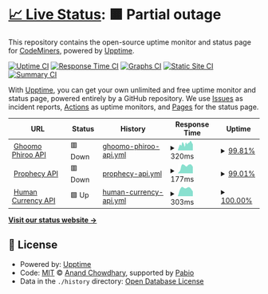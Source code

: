 # [📈 Live Status](https://demo.upptime.js.org): <!--live status--> **🟧 Partial outage**

This repository contains the open-source uptime monitor and status page for [CodeMiners](https://www.codeminer.co), powered by [Upptime](https://github.com/upptime/upptime).

[![Uptime CI](https://github.com/codeminer-co/upptime/workflows/Uptime%20CI/badge.svg)](https://github.com/codeminer-co/upptime/actions?query=workflow%3A%22Uptime+CI%22)
[![Response Time CI](https://github.com/codeminer-co/upptime/workflows/Response%20Time%20CI/badge.svg)](https://github.com/codeminer-co/upptime/actions?query=workflow%3A%22Response+Time+CI%22)
[![Graphs CI](https://github.com/codeminer-co/upptime/workflows/Graphs%20CI/badge.svg)](https://github.com/codeminer-co/upptime/actions?query=workflow%3A%22Graphs+CI%22)
[![Static Site CI](https://github.com/codeminer-co/upptime/workflows/Static%20Site%20CI/badge.svg)](https://github.com/codeminer-co/upptime/actions?query=workflow%3A%22Static+Site+CI%22)
[![Summary CI](https://github.com/codeminer-co/upptime/workflows/Summary%20CI/badge.svg)](https://github.com/codeminer-co/upptime/actions?query=workflow%3A%22Summary+CI%22)

With [Upptime](https://upptime.js.org), you can get your own unlimited and free uptime monitor and status page, powered entirely by a GitHub repository. We use [Issues](https://github.com/codeminer-co/upptime/issues) as incident reports, [Actions](https://github.com/codeminer-co/upptime/actions) as uptime monitors, and [Pages](https://demo.upptime.js.org) for the status page.

<!--start: status pages-->
<!-- This summary is generated by Upptime (https://github.com/upptime/upptime) -->
<!-- Do not edit this manually, your changes will be overwritten -->
<!-- prettier-ignore -->
| URL | Status | History | Response Time | Uptime |
| --- | ------ | ------- | ------------- | ------ |
| <img alt="" src="https://icons.duckduckgo.com/ip3/api.ghoomophiroo.com.ico" height="13"> [Ghoomo Phiroo API](https://api.ghoomophiroo.com/status) | 🟥 Down | [ghoomo-phiroo-api.yml](https://github.com/codeminer-co/upptime/commits/HEAD/history/ghoomo-phiroo-api.yml) | <details><summary><img alt="Response time graph" src="./graphs/ghoomo-phiroo-api/response-time-week.png" height="20"> 320ms</summary><br><a href="https://uptime.codeminer.co/history/ghoomo-phiroo-api"><img alt="Response time 312" src="https://img.shields.io/endpoint?url=https%3A%2F%2Fraw.githubusercontent.com%2Fcodeminer-co%2Fupptime%2FHEAD%2Fapi%2Fghoomo-phiroo-api%2Fresponse-time.json"></a><br><a href="https://uptime.codeminer.co/history/ghoomo-phiroo-api"><img alt="24-hour response time 293" src="https://img.shields.io/endpoint?url=https%3A%2F%2Fraw.githubusercontent.com%2Fcodeminer-co%2Fupptime%2FHEAD%2Fapi%2Fghoomo-phiroo-api%2Fresponse-time-day.json"></a><br><a href="https://uptime.codeminer.co/history/ghoomo-phiroo-api"><img alt="7-day response time 320" src="https://img.shields.io/endpoint?url=https%3A%2F%2Fraw.githubusercontent.com%2Fcodeminer-co%2Fupptime%2FHEAD%2Fapi%2Fghoomo-phiroo-api%2Fresponse-time-week.json"></a><br><a href="https://uptime.codeminer.co/history/ghoomo-phiroo-api"><img alt="30-day response time 312" src="https://img.shields.io/endpoint?url=https%3A%2F%2Fraw.githubusercontent.com%2Fcodeminer-co%2Fupptime%2FHEAD%2Fapi%2Fghoomo-phiroo-api%2Fresponse-time-month.json"></a><br><a href="https://uptime.codeminer.co/history/ghoomo-phiroo-api"><img alt="1-year response time 312" src="https://img.shields.io/endpoint?url=https%3A%2F%2Fraw.githubusercontent.com%2Fcodeminer-co%2Fupptime%2FHEAD%2Fapi%2Fghoomo-phiroo-api%2Fresponse-time-year.json"></a></details> | <details><summary><a href="https://uptime.codeminer.co/history/ghoomo-phiroo-api">99.81%</a></summary><a href="https://uptime.codeminer.co/history/ghoomo-phiroo-api"><img alt="All-time uptime 99.65%" src="https://img.shields.io/endpoint?url=https%3A%2F%2Fraw.githubusercontent.com%2Fcodeminer-co%2Fupptime%2FHEAD%2Fapi%2Fghoomo-phiroo-api%2Fuptime.json"></a><br><a href="https://uptime.codeminer.co/history/ghoomo-phiroo-api"><img alt="24-hour uptime 99.99%" src="https://img.shields.io/endpoint?url=https%3A%2F%2Fraw.githubusercontent.com%2Fcodeminer-co%2Fupptime%2FHEAD%2Fapi%2Fghoomo-phiroo-api%2Fuptime-day.json"></a><br><a href="https://uptime.codeminer.co/history/ghoomo-phiroo-api"><img alt="7-day uptime 99.81%" src="https://img.shields.io/endpoint?url=https%3A%2F%2Fraw.githubusercontent.com%2Fcodeminer-co%2Fupptime%2FHEAD%2Fapi%2Fghoomo-phiroo-api%2Fuptime-week.json"></a><br><a href="https://uptime.codeminer.co/history/ghoomo-phiroo-api"><img alt="30-day uptime 99.65%" src="https://img.shields.io/endpoint?url=https%3A%2F%2Fraw.githubusercontent.com%2Fcodeminer-co%2Fupptime%2FHEAD%2Fapi%2Fghoomo-phiroo-api%2Fuptime-month.json"></a><br><a href="https://uptime.codeminer.co/history/ghoomo-phiroo-api"><img alt="1-year uptime 99.65%" src="https://img.shields.io/endpoint?url=https%3A%2F%2Fraw.githubusercontent.com%2Fcodeminer-co%2Fupptime%2FHEAD%2Fapi%2Fghoomo-phiroo-api%2Fuptime-year.json"></a></details>
| <img alt="" src="https://icons.duckduckgo.com/ip3/prophecy.codeminer.co.ico" height="13"> [Prophecy API](http://prophecy.codeminer.co:3004/status) | 🟥 Down | [prophecy-api.yml](https://github.com/codeminer-co/upptime/commits/HEAD/history/prophecy-api.yml) | <details><summary><img alt="Response time graph" src="./graphs/prophecy-api/response-time-week.png" height="20"> 177ms</summary><br><a href="https://uptime.codeminer.co/history/prophecy-api"><img alt="Response time 177" src="https://img.shields.io/endpoint?url=https%3A%2F%2Fraw.githubusercontent.com%2Fcodeminer-co%2Fupptime%2FHEAD%2Fapi%2Fprophecy-api%2Fresponse-time.json"></a><br><a href="https://uptime.codeminer.co/history/prophecy-api"><img alt="24-hour response time 161" src="https://img.shields.io/endpoint?url=https%3A%2F%2Fraw.githubusercontent.com%2Fcodeminer-co%2Fupptime%2FHEAD%2Fapi%2Fprophecy-api%2Fresponse-time-day.json"></a><br><a href="https://uptime.codeminer.co/history/prophecy-api"><img alt="7-day response time 177" src="https://img.shields.io/endpoint?url=https%3A%2F%2Fraw.githubusercontent.com%2Fcodeminer-co%2Fupptime%2FHEAD%2Fapi%2Fprophecy-api%2Fresponse-time-week.json"></a><br><a href="https://uptime.codeminer.co/history/prophecy-api"><img alt="30-day response time 177" src="https://img.shields.io/endpoint?url=https%3A%2F%2Fraw.githubusercontent.com%2Fcodeminer-co%2Fupptime%2FHEAD%2Fapi%2Fprophecy-api%2Fresponse-time-month.json"></a><br><a href="https://uptime.codeminer.co/history/prophecy-api"><img alt="1-year response time 177" src="https://img.shields.io/endpoint?url=https%3A%2F%2Fraw.githubusercontent.com%2Fcodeminer-co%2Fupptime%2FHEAD%2Fapi%2Fprophecy-api%2Fresponse-time-year.json"></a></details> | <details><summary><a href="https://uptime.codeminer.co/history/prophecy-api">99.01%</a></summary><a href="https://uptime.codeminer.co/history/prophecy-api"><img alt="All-time uptime 99.01%" src="https://img.shields.io/endpoint?url=https%3A%2F%2Fraw.githubusercontent.com%2Fcodeminer-co%2Fupptime%2FHEAD%2Fapi%2Fprophecy-api%2Fuptime.json"></a><br><a href="https://uptime.codeminer.co/history/prophecy-api"><img alt="24-hour uptime 98.80%" src="https://img.shields.io/endpoint?url=https%3A%2F%2Fraw.githubusercontent.com%2Fcodeminer-co%2Fupptime%2FHEAD%2Fapi%2Fprophecy-api%2Fuptime-day.json"></a><br><a href="https://uptime.codeminer.co/history/prophecy-api"><img alt="7-day uptime 99.01%" src="https://img.shields.io/endpoint?url=https%3A%2F%2Fraw.githubusercontent.com%2Fcodeminer-co%2Fupptime%2FHEAD%2Fapi%2Fprophecy-api%2Fuptime-week.json"></a><br><a href="https://uptime.codeminer.co/history/prophecy-api"><img alt="30-day uptime 99.01%" src="https://img.shields.io/endpoint?url=https%3A%2F%2Fraw.githubusercontent.com%2Fcodeminer-co%2Fupptime%2FHEAD%2Fapi%2Fprophecy-api%2Fuptime-month.json"></a><br><a href="https://uptime.codeminer.co/history/prophecy-api"><img alt="1-year uptime 99.01%" src="https://img.shields.io/endpoint?url=https%3A%2F%2Fraw.githubusercontent.com%2Fcodeminer-co%2Fupptime%2FHEAD%2Fapi%2Fprophecy-api%2Fuptime-year.json"></a></details>
| <img alt="" src="https://icons.duckduckgo.com/ip3/humancurrency.org.ico" height="13"> [Human Currency API](http://humancurrency.org:3000/status) | 🟩 Up | [human-currency-api.yml](https://github.com/codeminer-co/upptime/commits/HEAD/history/human-currency-api.yml) | <details><summary><img alt="Response time graph" src="./graphs/human-currency-api/response-time-week.png" height="20"> 303ms</summary><br><a href="https://uptime.codeminer.co/history/human-currency-api"><img alt="Response time 303" src="https://img.shields.io/endpoint?url=https%3A%2F%2Fraw.githubusercontent.com%2Fcodeminer-co%2Fupptime%2FHEAD%2Fapi%2Fhuman-currency-api%2Fresponse-time.json"></a><br><a href="https://uptime.codeminer.co/history/human-currency-api"><img alt="24-hour response time 188" src="https://img.shields.io/endpoint?url=https%3A%2F%2Fraw.githubusercontent.com%2Fcodeminer-co%2Fupptime%2FHEAD%2Fapi%2Fhuman-currency-api%2Fresponse-time-day.json"></a><br><a href="https://uptime.codeminer.co/history/human-currency-api"><img alt="7-day response time 303" src="https://img.shields.io/endpoint?url=https%3A%2F%2Fraw.githubusercontent.com%2Fcodeminer-co%2Fupptime%2FHEAD%2Fapi%2Fhuman-currency-api%2Fresponse-time-week.json"></a><br><a href="https://uptime.codeminer.co/history/human-currency-api"><img alt="30-day response time 303" src="https://img.shields.io/endpoint?url=https%3A%2F%2Fraw.githubusercontent.com%2Fcodeminer-co%2Fupptime%2FHEAD%2Fapi%2Fhuman-currency-api%2Fresponse-time-month.json"></a><br><a href="https://uptime.codeminer.co/history/human-currency-api"><img alt="1-year response time 303" src="https://img.shields.io/endpoint?url=https%3A%2F%2Fraw.githubusercontent.com%2Fcodeminer-co%2Fupptime%2FHEAD%2Fapi%2Fhuman-currency-api%2Fresponse-time-year.json"></a></details> | <details><summary><a href="https://uptime.codeminer.co/history/human-currency-api">100.00%</a></summary><a href="https://uptime.codeminer.co/history/human-currency-api"><img alt="All-time uptime 100.00%" src="https://img.shields.io/endpoint?url=https%3A%2F%2Fraw.githubusercontent.com%2Fcodeminer-co%2Fupptime%2FHEAD%2Fapi%2Fhuman-currency-api%2Fuptime.json"></a><br><a href="https://uptime.codeminer.co/history/human-currency-api"><img alt="24-hour uptime 100.00%" src="https://img.shields.io/endpoint?url=https%3A%2F%2Fraw.githubusercontent.com%2Fcodeminer-co%2Fupptime%2FHEAD%2Fapi%2Fhuman-currency-api%2Fuptime-day.json"></a><br><a href="https://uptime.codeminer.co/history/human-currency-api"><img alt="7-day uptime 100.00%" src="https://img.shields.io/endpoint?url=https%3A%2F%2Fraw.githubusercontent.com%2Fcodeminer-co%2Fupptime%2FHEAD%2Fapi%2Fhuman-currency-api%2Fuptime-week.json"></a><br><a href="https://uptime.codeminer.co/history/human-currency-api"><img alt="30-day uptime 100.00%" src="https://img.shields.io/endpoint?url=https%3A%2F%2Fraw.githubusercontent.com%2Fcodeminer-co%2Fupptime%2FHEAD%2Fapi%2Fhuman-currency-api%2Fuptime-month.json"></a><br><a href="https://uptime.codeminer.co/history/human-currency-api"><img alt="1-year uptime 100.00%" src="https://img.shields.io/endpoint?url=https%3A%2F%2Fraw.githubusercontent.com%2Fcodeminer-co%2Fupptime%2FHEAD%2Fapi%2Fhuman-currency-api%2Fuptime-year.json"></a></details>

<!--end: status pages-->

[**Visit our status website →**](https://demo.upptime.js.org)

## 📄 License

- Powered by: [Upptime](https://github.com/upptime/upptime)
- Code: [MIT](./LICENSE) © [Anand Chowdhary](https://anandchowdhary.com), supported by [Pabio](https://pabio.com)
- Data in the `./history` directory: [Open Database License](https://opendatacommons.org/licenses/odbl/1-0/)

